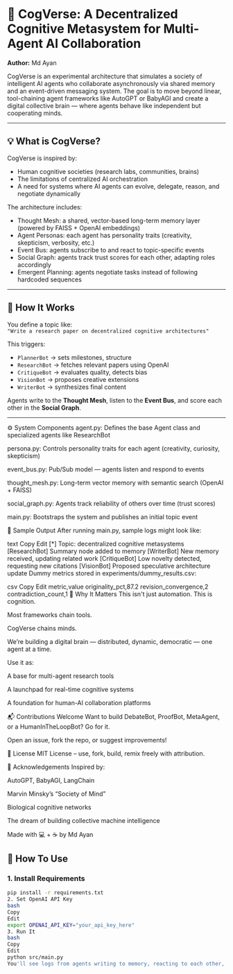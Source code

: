 # 🤖 CogVerse: A Decentralized Cognitive Metasystem for Multi-Agent AI Collaboration

**Author:** Md Ayan

CogVerse is an experimental architecture that simulates a society of intelligent AI agents who collaborate asynchronously via shared memory and an event-driven messaging system. The goal is to move beyond linear, tool-chaining agent frameworks like AutoGPT or BabyAGI and create a digital collective brain — where agents behave like independent but cooperating minds.

---

## 💡 What is CogVerse?

CogVerse is inspired by:

- Human cognitive societies (research labs, communities, brains)
- The limitations of centralized AI orchestration
- A need for systems where AI agents can evolve, delegate, reason, and negotiate dynamically

The architecture includes:

- Thought Mesh: a shared, vector-based long-term memory layer (powered by FAISS + OpenAI embeddings)
- Agent Personas: each agent has personality traits (creativity, skepticism, verbosity, etc.)
- Event Bus: agents subscribe to and react to topic-specific events
- Social Graph: agents track trust scores for each other, adapting roles accordingly
- Emergent Planning: agents negotiate tasks instead of following hardcoded sequences

---

## 🧠 How It Works

You define a topic like:  
`"Write a research paper on decentralized cognitive architectures"`

This triggers:

- `PlannerBot` → sets milestones, structure
- `ResearchBot` → fetches relevant papers using OpenAI
- `CritiqueBot` → evaluates quality, detects bias
- `VisionBot` → proposes creative extensions
- `WriterBot` → synthesizes final content

Agents write to the **Thought Mesh**, listen to the **Event Bus**, and score each other in the **Social Graph**.

---
⚙️ System Components
agent.py: Defines the base Agent class and specialized agents like ResearchBot

persona.py: Controls personality traits for each agent (creativity, curiosity, skepticism)

event_bus.py: Pub/Sub model — agents listen and respond to events

thought_mesh.py: Long-term vector memory with semantic search (OpenAI + FAISS)

social_graph.py: Agents track reliability of others over time (trust scores)

main.py: Bootstraps the system and publishes an initial topic event

🧪 Sample Output
After running main.py, sample logs might look like:

text
Copy
Edit
[*] Topic: decentralized cognitive metasystems
[ResearchBot] Summary node added to memory
[WriterBot] New memory received, updating related work
[CritiqueBot] Low novelty detected, requesting new citations
[VisionBot] Proposed speculative architecture update
Dummy metrics stored in experiments/dummy_results.csv:

csv
Copy
Edit
metric,value
originality_pct,87.2
revision_convergence,2
contradiction_count,1
📌 Why It Matters
This isn't just automation. This is cognition.

Most frameworks chain tools.

CogVerse chains minds.

We’re building a digital brain — distributed, dynamic, democratic — one agent at a time.

Use it as:

A base for multi-agent research tools

A launchpad for real-time cognitive systems

A foundation for human-AI collaboration platforms

📬 Contributions Welcome
Want to build DebateBot, ProofBot, MetaAgent, or a HumanInTheLoopBot? Go for it.

Open an issue, fork the repo, or suggest improvements!

📜 License
MIT License – use, fork, build, remix freely with attribution.

🤝 Acknowledgements
Inspired by:

AutoGPT, BabyAGI, LangChain

Marvin Minsky’s “Society of Mind”

Biological cognitive networks

The dream of building collective machine intelligence

Made with 💻 + ☕ by Md Ayan



## 🔧 How To Use

### 1. Install Requirements

```bash
pip install -r requirements.txt
2. Set OpenAI API Key
bash
Copy
Edit
export OPENAI_API_KEY="your_api_key_here"
3. Run It
bash
Copy
Edit
python src/main.py
You'll see logs from agents writing to memory, reacting to each other, and forming a collaborative result.

```
